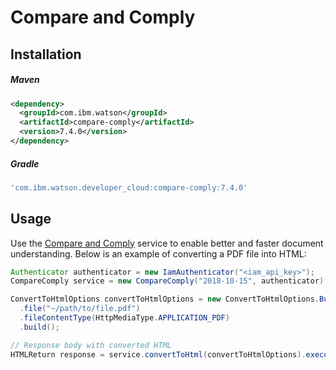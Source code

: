 # Compare and Comply

## Installation

##### Maven
```xml
<dependency>
  <groupId>com.ibm.watson</groupId>
  <artifactId>compare-comply</artifactId>
  <version>7.4.0</version>
</dependency>
```

##### Gradle
```gradle
'com.ibm.watson.developer_cloud:compare-comply:7.4.0'
```

## Usage
Use the [Compare and Comply](https://cloud.ibm.com/docs/services/compare-comply/index.html#about) service to enable better and faster document understanding. Below is an example of converting a PDF file into HTML:
```java
Authenticator authenticator = new IamAuthenticator("<iam_api_key>");
CompareComply service = new CompareComply("2018-10-15", authenticator);

ConvertToHtmlOptions convertToHtmlOptions = new ConvertToHtmlOptions.Builder()
  .file("~/path/to/file.pdf")
  .fileContentType(HttpMediaType.APPLICATION_PDF)
  .build();

// Response body with converted HTML
HTMLReturn response = service.convertToHtml(convertToHtmlOptions).execute().getResult();
```
